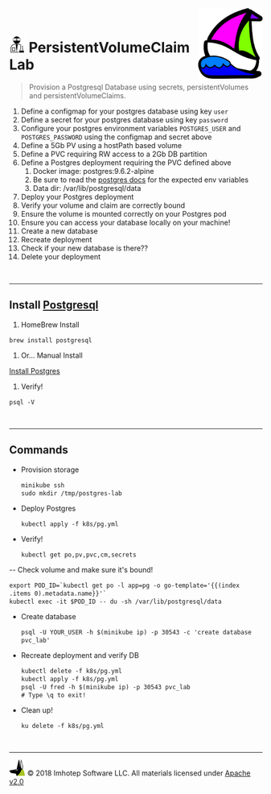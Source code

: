 <img src="../assets/k8sland.png" align="right" width="128" height="auto"/>

<br/>

# <img src="../assets/lab.png" width="32" height="auto"/> PersistentVolumeClaim Lab

> Provision a Postgresql Database using secrets, persistentVolumes and persistentVolumeClaims.

1. Define a configmap for your postgres database using key `user`
1. Define a secret for your postgres database using key `password`
1. Configure your postgres environment variables `POSTGRES_USER` and `POSTGRES_PASSWORD` using the configmap and secret above
1. Define a 5Gb PV using a hostPath based volume
1. Define a PVC requiring RW access to a 2Gb DB partition
1. Define a Postgres deployment requiring the PVC defined above
   1. Docker image: postgres:9.6.2-alpine
   2. Be sure to read the [postgres docs](https://hub.docker.com/_/postgres) for the expected env variables
   3. Data dir: /var/lib/postgresql/data
1. Deploy your Postgres deployment
1. Verify your volume and claim are correctly bound
1. Ensure the volume is mounted correctly on your Postgres pod
1. Ensure you can access your database locally on your machine!
1. Create a new database
1. Recreate deployment
1. Check if your new database is there??
1. Delete your deployment

<br/>

---
## Install [Postgresql](http://braumeister.org/formula/postgresql)


1. HomeBrew Install

  ```shell
  brew install postgresql
  ```

1. Or... Manual Install

  [Install Postgres](https://www.postgresql.org/docs/9.3/static/tutorial-install.html)

1. Verify!

  ```shell
  psql -V
  ```

<br/>

---
## Commands

- Provision storage

  ```shell
  minikube ssh
  sudo mkdir /tmp/postgres-lab
  ```

- Deploy Postgres

  ```shell
  kubectl apply -f k8s/pg.yml
  ```

- Verify!

  ```shell
  kubectl get po,pv,pvc,cm,secrets
  ```

-- Check volume and make sure it's bound!

  ```shell
  export POD_ID=`kubectl get po -l app=pg -o go-template='{{(index .items 0).metadata.name}}'`
  kubectl exec -it $POD_ID -- du -sh /var/lib/postgresql/data
  ```

- Create database

  ```shell
  psql -U YOUR_USER -h $(minikube ip) -p 30543 -c 'create database pvc_lab'
  ```

- Recreate deployment and verify DB

  ```shell
  kubectl delete -f k8s/pg.yml
  kubectl apply -f k8s/pg.yml
  psql -U fred -h $(minikube ip) -p 30543 pvc_lab
  # Type \q to exit!
  ```

- Clean up!

  ```shell
  ku delete -f k8s/pg.yml
  ```

<br/>

---
<img src="../assets/imhotep_logo.png" width="32" height="auto"/> © 2018 Imhotep Software LLC.
All materials licensed under [Apache v2.0](http://www.apache.org/licenses/LICENSE-2.0)
